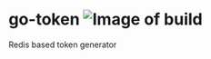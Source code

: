 # go-token ![Image of build](https://travis-ci.org/canthefason/go-token.svg?branch=master)
Redis based token generator
